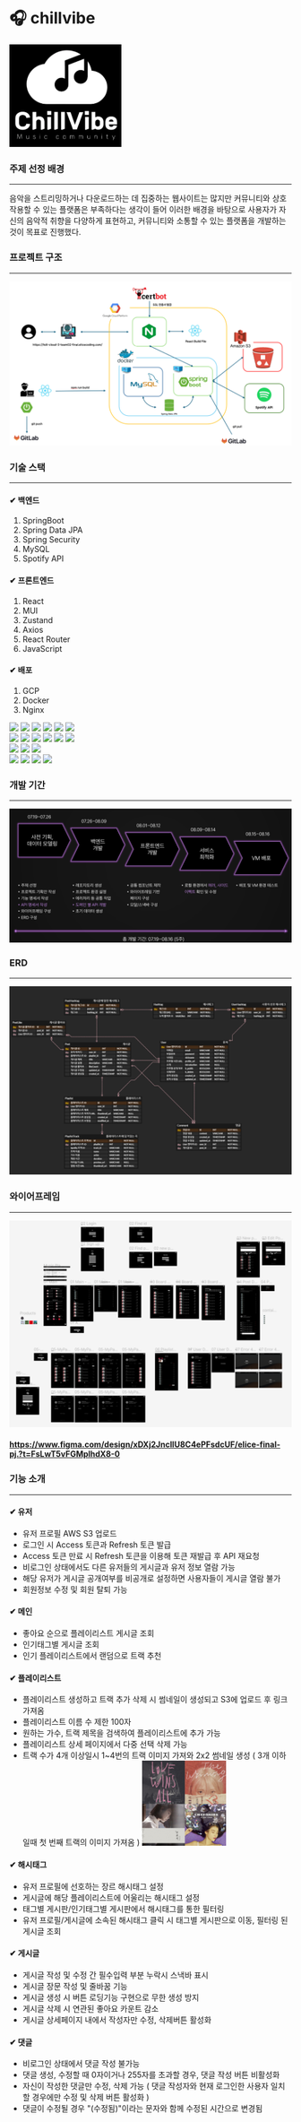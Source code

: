 # 🎧 chillvibe

<img src="./src/main/resources/static/images/logo.png" width="200" alt="Logo">

### 주제 선정 배경

---
음악을 스트리밍하거나 다운로드하는 데 집중하는 웹사이트는 많지만 커뮤니티와 상호작용할 수 있는 플랫폼은 부족하다는 생각이 들어
이러한 배경을 바탕으로 사용자가 자신의 음악적 취향을 다양하게 표현하고, 커뮤니티와 소통할 수 있는 플랫폼을 개발하는 것이 목표로 진행했다.

### 프로젝트 구조

---
![architecture.png](src/main/resources/static/images/architecture.png)

### 기술 스택

---

#### ✔︎ 백엔드

1. SpringBoot
2. Spring Data JPA
3. Spring Security
4. MySQL
5. Spotify API

#### ✔︎ 프론트엔드

1. React
2. MUI
3. Zustand
4. Axios
5. React Router
6. JavaScript

#### ✔︎ 배포

1. GCP
2. Docker
3. Nginx

<img src="https://img.shields.io/badge/java-007396?style=for-the-badge&logo=java&logoColor=white">
<img src="https://img.shields.io/badge/springboot-6DB33F?style=for-the-badge&logo=springboot&logoColor=white">
<img src="https://img.shields.io/badge/Spring%20Data%20JPA-6DB33F?style=for-the-badge&logo=spring&logoColor=white">
<img src="https://img.shields.io/badge/Spring%20Security-6DB33F?style=for-the-badge&logo=spring-security&logoColor=white">
<img src="https://img.shields.io/badge/MySQL-4479A1?style=for-the-badge&logo=mysql&logoColor=white">
<img src="https://img.shields.io/badge/Spotify%20API-1DB954?style=for-the-badge&logo=spotify&logoColor=white"> <br>



<img src="https://img.shields.io/badge/React-61DAFB?style=for-the-badge&logo=react&logoColor=white">
<img src="https://img.shields.io/badge/MUI-007FFF?style=for-the-badge&logo=mui&logoColor=white">
<img src="https://img.shields.io/badge/Zustand-7630C3?style=for-the-badge&logo=zustand&logoColor=white">
<img src="https://img.shields.io/badge/Axios-5A29E4?style=for-the-badge&logo=axios&logoColor=white">
<img src="https://img.shields.io/badge/React%20Router-CA4245?style=for-the-badge&logo=react-router&logoColor=white">
<img src="https://img.shields.io/badge/JavaScript-F7DF1E?style=for-the-badge&logo=javascript&logoColor=black"> <br>


<img src="https://img.shields.io/badge/Google%20Cloud-4285F4?style=for-the-badge&logo=google-cloud&logoColor=white">
<img src="https://img.shields.io/badge/Docker-2496ED?style=for-the-badge&logo=docker&logoColor=white">
<img src="https://img.shields.io/badge/Nginx-009639?style=for-the-badge&logo=nginx&logoColor=white"> <br>


<img src="https://img.shields.io/badge/GitLab-FC6D26?style=for-the-badge&logo=gitlab&logoColor=white">
<img src="https://img.shields.io/badge/Discord-5865F2?style=for-the-badge&logo=discord&logoColor=white">
<img src="https://img.shields.io/badge/Notion-000000?style=for-the-badge&logo=notion&logoColor=white">
<img src="https://img.shields.io/badge/Figma-F24E1E?style=for-the-badge&logo=figma&logoColor=white">

### 개발 기간

---

![Period](./src/main/resources/static/images/period.png)

### ERD

---
![erd.png](src/main/resources/static/images/erd.png)

### 와이어프레임

---
![Wireframe.png](src/main/resources/static/images/wireframe.png)

#### <https://www.figma.com/design/xDXj2JncIlU8C4ePFsdcUF/elice-final-pj.?t=FsLwT5vFGMplhdX8-0>

### 기능 소개

---

#### ✔︎ 유저

- 유저 프로필 AWS S3 업로드
- 로그인 시 Access 토큰과 Refresh 토큰 발급
- Access 토큰 만료 시 Refresh 토큰을 이용해 토큰 재발급 후 API 재요청
- 비로그인 상태에서도 다른 유저들의 게시글과 유저 정보 열람 가능
- 해당 유저가 게시글 공개여부를 비공개로 설정하면 사용자들이 게시글 열람 불가
- 회원정보 수정 및 회원 탈퇴 가능

#### ✔︎ 메인

- 좋아요 순으로 플레이리스트 게시글 조회
- 인기태그별 게시글 조회
- 인기 플레이리스트에서 랜덤으로 트랙 추천

#### ✔︎ 플레이리스트

- 플레이리스트 생성하고 트랙 추가 삭제 시 썸네일이 생성되고 S3에 업로드 후 링크 가져옴
- 플레이리스트 이름 수 제한 100자
- 원하는 가수, 트랙 제목을 검색하여 플레이리스트에 추가 가능
- 플레이리스트 상세 페이지에서 다중 선택 삭제 가능
- 트랙 수가 4개 이상일시 1~4번의 트랙 이미지 가져와 2x2 썸네일 생성 ( 3개 이하일때 첫 번째 트랙의 이미지 가져옴 )
  <img src="./src/main/resources/static/images/thumbnail.png" width="150" alt="Thumbnail">

#### ✔︎ 해시태그

- 유저 프로필에 선호하는 장르 해시태그 설정
- 게시글에 해당 플레이리스트에 어울리는 해시태그 설정
- 태그별 게시판/인기태그별 게시판에서 해시태그를 통한 필터링
- 유저 프로필/게시글에 소속된 해시태그 클릭 시 태그별 게시판으로 이동, 필터링 된 게시글 조회

#### ✔︎ 게시글

- 게시글 작성 및 수정 간 필수입력 부분 누락시 스낵바 표시
- 게시글 장문 작성 및 줄바꿈 기능
- 게시글 생성 시 버튼 로딩기능 구현으로 무한 생성 방지
- 게시글 삭제 시 연관된 좋아요 카운트 감소
- 게시글 상세페이지 내에서 작성자만 수정, 삭제버튼 활성화

#### ✔︎ 댓글

- 비로그인 상태에서 댓글 작성 불가능
- 댓글 생성, 수정할 때 0자이거나 255자를 초과할 경우, 댓글 작성 버튼 비활성화
- 자신이 작성한 댓글만 수정, 삭제 가능 ( 댓글 작성자와 현재 로그인한 사용자 일치할 경우에만 수정 및 삭제 버튼 활성화 )
- 댓글이 수정될 경우 "(수정됨)"이라는 문자와 함께 수정된 시간으로 변경됨
  <br>